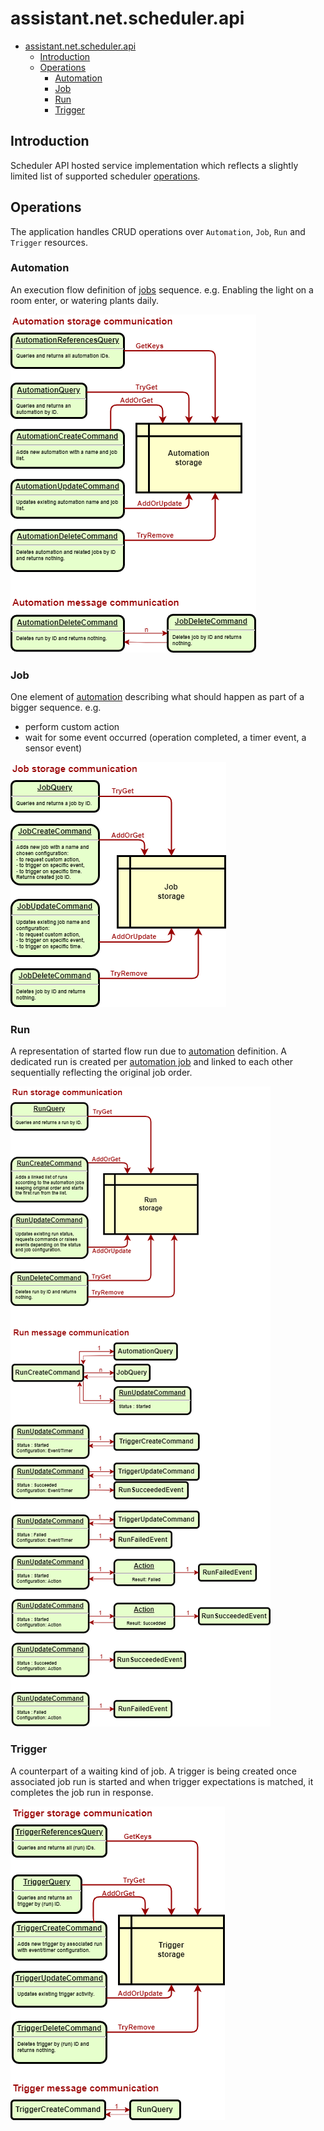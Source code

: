 ﻿# assistant.net.scheduler.api

- [assistant.net.scheduler.api](#assistantnetschedulerapi)
  - [Introduction](#introduction)
  - [Operations](#operations)
    - [Automation](#automation)
    - [Job](#job)
    - [Run](#run)
    - [Trigger](#trigger)

## Introduction

Scheduler API hosted service implementation which reflects a slightly limited list of supported scheduler [operations](#operations).

## Operations

The application handles CRUD operations over `Automation`, `Job`, `Run` and `Trigger` resources.

### Automation

An execution flow definition of [jobs](#jobs) sequence.
e.g. Enabling the light on a room enter, or watering plants daily.

![Automation overview](https://github.com/iotbusters/assistant.net.iot/blob/master/src/Scheduler/Scheduler.Api/docs/automation.drawio.png)

### Job

One element of [automation](#automation) describing what should happen as part of a bigger sequence. e.g.

- perform custom action
- wait for some event occurred (operation completed, a timer event, a sensor event)

![Job overview](https://github.com/iotbusters/assistant.net.iot/blob/master/src/Scheduler/Scheduler.Api/docs/job.drawio.png)

### Run

A representation of started flow run due to [automation](#automation) definition. A dedicated run is created
per [automation job](#job) and linked to each other sequentially reflecting the original job order.

![Run overview](https://github.com/iotbusters/assistant.net.iot/blob/master/src/Scheduler/Scheduler.Api/docs/run.drawio.png)

### Trigger

A counterpart of a waiting kind of job. A trigger is being created once associated job run is started and when
trigger expectations is matched, it completes the job run in response.

![Trigger overview](https://github.com/iotbusters/assistant.net.iot/blob/master/src/Scheduler/Scheduler.Api/docs/trigger.drawio.png)
